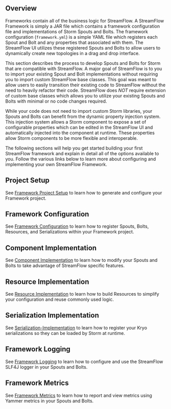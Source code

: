 ## Overview

Frameworks contain all of the business logic for StreamFlow.  A StreamFlow Framework is simply a JAR file which contains a framework configuration file and implementations of Storm Spouts and Bolts.  The framework configuration (`framework.yml`) is a simple YAML file which registers each Spout and Bolt and any properties that associated with them.  The StreamFlow UI utilizes these registered Spouts and Bolts to allow users to dynamically create new topologies in a drag and drop interface.

This section describes the process to develop Spouts and Bolts for Storm that are compatible with StreamFlow. A major goal of StreamFlow is to you to import your existing Spout and Bolt implementations without requiring you to import custom StreamFlow base classes.  This goal was meant to allow users to easily transition their existing code to StreamFlow without the need to heavily refactor their code.  StreamFlow does *NOT* require extension of custom base classes which allows you to utilize your existing Spouts and Bolts with minimal or no code changes required.

While your code does not need to import custom Storm libraries, your Spouts and Bolts can benefit from the dynamic property injection system.  This injection system allows a Storm component to expose a set of configurable properties which can be edited in the StreamFlow UI and automatically injected into the component at runtime.  These properties allow Storm components to be more flexible and interoperable.

The following sections will help you get started building your first StreamFlow framework and explain in detail all of the options available to you.  Follow the various links below to learn more about configuring and implementing your own StreamFlow Framework.

## Project Setup
See [Framework Project Setup](Framework-Project-Setup) to learn how to generate and configure your Framework project.

## Framework Configuration
See [Framework Configuration](Framework-Configuration) to learn how to register Spouts, Bolts, Resources, and Serializations within your Framework project.

## Component Implementation
See [Component Implementation](Component-Implementation) to learn how to modify your Spouts and Bolts to take advantage of StreamFlow specific features.

## Resource Implementation
See [Resource Implementation](Resource-Implementation) to learn how to build Resources to simplify your configuration and reuse commonly used logic.

## Serialization Implementation
See [Serialization-Implementation](Serialization-Implementation) to learn how to register your Kryo serializations so they can be loaded by Storm at runtime.

## Framework Logging
See [Framework Logging](Framework-Logging) to learn how to configure and use the StreamFlow SLF4J logger in your Spouts and Bolts.

## Framework Metrics
See [Framework Metrics](Framework-Metrics) to learn how to report and view metrics using Yammer metrics in your Spouts and Bolts.